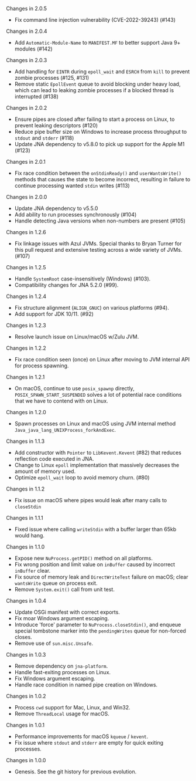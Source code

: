 Changes in 2.0.5

 * Fix command line injection vulnerability (CVE-2022-39243) (#143)

Changes in 2.0.4

 * Add `Automatic-Module-Name` to `MANIFEST.MF` to better support Java 9+ modules (#142)

Changes in 2.0.3

 * Add handling for `EINTR` during `epoll_wait` and `ESRCH` from `kill` to prevent zombie processes (#125, #131)
 * Remove static `EpollEvent` queue to avoid blocking under heavy load, which can lead to leaking zombie processes if a blocked thread is interrupted (#138)

Changes in 2.0.2

 * Ensure pipes are closed after failing to start a process on Linux, to prevent leaking descriptors (#120)
 * Reduce pipe buffer size on Windows to increase process throughput to `stdout` and `stderr` (#118)
 * Update JNA dependency to v5.8.0 to pick up support for the Apple M1 (#123)

Changes in 2.0.1

 * Fix race condition between the `onStdinReady()` and `userWantsWrite()` methods that causes the state to
   become incorrect, resulting in failure to continue processing wanted `stdin` writes (#113)

Changes in 2.0.0

 * Update JNA dependency to v5.5.0
 * Add ability to run processes synchronously (#104)
 * Handle detecting Java versions when non-numbers are present (#105)

Changes in 1.2.6

 * Fix linkage issues with Azul JVMs. Special thanks to Bryan Turner for this pull request and extensive testing across
   a wide variety of JVMs. (#107)

Changes in 1.2.5

 * Handle `SystemRoot` case-insensitively (Windows) (#103).
 * Compatibility changes for JNA 5.2.0 (#99).

Changes in 1.2.4

 * Fix structure alignment (`ALIGN_GNUC`) on various platforms (#94).
 * Add support for JDK 10/11. (#92)

Changes in 1.2.3

 * Resolve launch issue on Linux/macOS w/Zulu JVM.

Changes in 1.2.2

 * Fix race condition seen (once) on Linux after moving to JVM internal API for process spawning.

Changes in 1.2.1

* On macOS, continue to use `posix_spawnp` directly, `POSIX_SPAWN_START_SUSPENDED` solves a lot of potential race conditions that we have to contend with on Linux.

Changes in 1.2.0

 * Spawn processes on Linux and macOS using JVM internal method `Java_java_lang_UNIXProcess_forkAndExec`.

Changes in 1.1.3

 * Add constructor with `Pointer` to `LibKevent.Kevent` (#82) that reduces reflection code executed in JNA.
 * Change to Linux `epoll` implementation that massively decreases the amount of memory used.
 * Optimize `epoll_wait` loop to avoid memory churn. (#80)

Changes in 1.1.2

 * Fix issue on macOS where pipes would leak after many calls to `closeStdin`

Changes in 1.1.1

 * Fixed issue where calling `writeStdin` with a buffer larger than 65kb would hang.

Changes in 1.1.0

 * Expose new `NuProcess.getPID()` method on all platforms.
 * Fix wrong position and limit value on `inBuffer` caused by incorrect `inBuffer` clear.
 * Fix source of memory leak and `DirectWriteTest` failure on macOS; clear `wantsWrite` 
   queue on process exit.
 * Remove `System.exit()` call from unit test.
 
Changes in 1.0.4

 * Update OSGi manifest with correct exports.
 * Fix moar Windows argument escaping.
 * Introduce 'force' parameter to `NuProcess.closeStdin()`, and enqueue special
   tombstone marker into the `pendingWrites` queue for non-forced closes.
 * Remove use of `sun.misc.Unsafe`.

Changes in 1.0.3

 * Remove dependency on `jna-platform`.
 * Handle fast-exiting processes on Linux.
 * Fix Windows argument escaping.
 * Handle race condition in named pipe creation on Windows.

Changes in 1.0.2

 * Process `cwd` support for Mac, Linux, and Win32.
 * Remove `ThreadLocal` usage for macOS.

Changes in 1.0.1

 * Performance improvements for macOS `kqueue` / `kevent`.
 * Fix issue where `stdout` and `stderr` are empty for quick exiting processes.

Changes in 1.0.0

 * Genesis.  See the git history for previous evolution.
